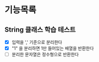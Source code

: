 # 기능목록

## String 클래스 학습 테스트
- [x] 입력을 ',' 기준으로 분리한다
- [x] "1" 을 분리하면 1만 들어있는 배열을 반환한다
- [ ] 분리한 문자열은 정수형으로 반환한다